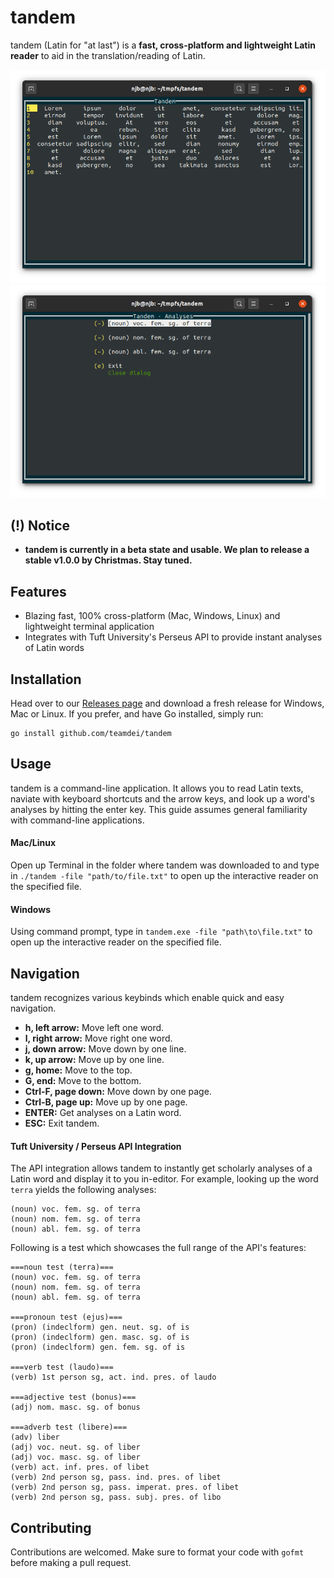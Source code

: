 # tandem
tandem (Latin for "at last") is a **fast, cross-platform and lightweight Latin reader** to aid in the translation/reading of Latin.

<img src="https://github.com/TeamDei/tandem/raw/main/screenshots/1.png">
<img src="https://github.com/TeamDei/tandem/raw/main/screenshots/2.png">

## (!) Notice
 - **tandem is currently in a beta state and usable. We plan to release a stable v1.0.0 by Christmas. Stay tuned.**

## Features
 - Blazing fast, 100% cross-platform (Mac, Windows, Linux) and lightweight terminal application
 - Integrates with Tuft University's Perseus API to provide instant analyses of Latin words

## Installation
Head over to our [Releases page](https://github.com/TeamDei/tandem/releases) and download a fresh release for Windows, Mac or Linux. If you prefer, and have Go installed, simply run:

```
go install github.com/teamdei/tandem
```

## Usage
tandem is a command-line application. It allows you to read Latin texts, naviate with keyboard shortcuts and the arrow keys, and look up a word's analyses by hitting the enter key. This guide assumes general familiarity with command-line applications.

#### Mac/Linux
Open up Terminal in the folder where tandem was downloaded to and type in `./tandem -file "path/to/file.txt"` to open up the interactive reader on the specified file.

#### Windows
Using command prompt, type in `tandem.exe -file "path\to\file.txt"` to open up the interactive reader on the specified file.

## Navigation
tandem recognizes various keybinds which enable quick and easy navigation.

 - **h, left arrow:** Move left one word.
 - **l, right arrow:** Move right one word.
 - **j, down arrow:** Move down by one line.
 - **k, up arrow:** Move up by one line.
 - **g, home:** Move to the top.
 - **G, end:** Move to the bottom.
 - **Ctrl-F, page down:** Move down by one page.
 - **Ctrl-B, page up:** Move up by one page.
 - **ENTER:** Get analyses on a Latin word.
 - **ESC:** Exit tandem.

#### Tuft University / Perseus API Integration
The API integration allows tandem to instantly get scholarly analyses of a Latin word and display it to you in-editor. For example, looking up the word `terra` yields the following analyses:

```
(noun) voc. fem. sg. of terra
(noun) nom. fem. sg. of terra
(noun) abl. fem. sg. of terra
```

Following is a test which showcases the full range of the API's features:

```
===noun test (terra)===
(noun) voc. fem. sg. of terra
(noun) nom. fem. sg. of terra
(noun) abl. fem. sg. of terra

===pronoun test (ejus)===
(pron) (indeclform) gen. neut. sg. of is
(pron) (indeclform) gen. masc. sg. of is
(pron) (indeclform) gen. fem. sg. of is

===verb test (laudo)===
(verb) 1st person sg, act. ind. pres. of laudo

===adjective test (bonus)===
(adj) nom. masc. sg. of bonus

===adverb test (libere)===
(adv) liber
(adj) voc. neut. sg. of liber
(adj) voc. masc. sg. of liber
(verb) act. inf. pres. of libet
(verb) 2nd person sg, pass. ind. pres. of libet
(verb) 2nd person sg, pass. imperat. pres. of libet
(verb) 2nd person sg, pass. subj. pres. of libo
```

## Contributing
Contributions are welcomed. Make sure to format your code with `gofmt` before making a pull request.
